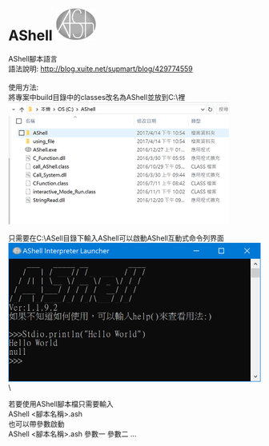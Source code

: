 # AShell <img src="./AShell_LOGO3.png" width="80px"></img>
AShell腳本語言\
語法說明:
http://blog.xuite.net/supmart/blog/429774559 \
\
使用方法:\
將專案中build目錄中的classes改名為AShell並放到C:\裡 \
![Alt text](image1.PNG)

只需要在C:\ASell目錄下輸入AShell可以啟動AShell互動式命令列界面
![Alt text](image2.PNG)\

若要使用AShell腳本檔只需要輸入\
AShell <腳本名稱>.ash\
也可以帶參數啟動\
AShell <腳本名稱>.ash 參數一 參數二 ...
